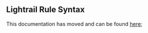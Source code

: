## Lightrail Rule Syntax

This documentation has moved and can be found [here](https://www.lightrail.com/docs/#use-cases/redemption-rules-and-balance-rules);